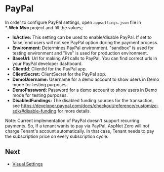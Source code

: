 # PayPal

In order to configure PayPal settings, open `appsettings.json` file in ***.Web.Mvc** project and fill the values;

- **IsActive:** This setting can be used to enable/disable PayPal. If set to false, end users will not see PayPal option during the payment process.
- **Environment:** Determines PayPal environment. "sandbox" is used for testing environment and "live" is used for production environment.
- **BaseUrl:** Url for making API calls to PayPal. You can find correct urls in your PayPal developer dashboard. 
- **ClientId**: ClientId for the PayPal app.
- **ClientSecret:** ClientSecret for the PayPal app.
- **DemoUsername:** Username for a demo account to show users in Demo mode for testing purposes.
- **DemoPassword:** Password for a demo account to show users in Demo mode for testing purposes.
- **DisabledFundings:** The disabled funding sources for the transaction, see https://developer.paypal.com/docs/checkout/reference/customize-sdk/#disable-funding for more details.

Note: Current implementation of PayPal doesn't support recurring payments. So, If a tenant wants to pay via PayPal, AspNet Zero will not charge Tenant's account automatically. In that case, Tenant needs to pay the subscription price on every subscription cycle.

## Next

- [Visual Settings](Features-Mvc-Core-Visual-Settings)